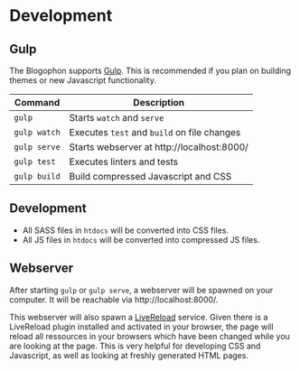 Development
===========

Gulp
----

The Blogophon supports [Gulp](http://gulpjs.com/). This is recommended if you plan on building themes or new Javascript functionality.

| Command      | Description                                 |
|--------------|---------------------------------------------|
| `gulp`       | Starts `watch` and `serve`                  |
| `gulp watch` | Executes `test` and `build` on file changes |
| `gulp serve` | Starts webserver at http://localhost:8000/  |
| `gulp test`  | Executes linters and tests                  |
| `gulp build` | Build compressed Javascript and CSS         |

Development
-----------

* All SASS files in `htdocs` will be converted into CSS files.
* All JS files in `htdocs` will be converted into compressed JS files.

Webserver
---------

After starting `gulp` or `gulp serve`, a webserver will be spawned on your computer. It will be reachable via http://localhost:8000/.

This webserver will also spawn a [LiveReload](http://livereload.com/) service. Given there is a LiveReload plugin installed and activated in your browser, the page will reload all ressources in your browsers which have been changed while you are looking at the page. This is very helpful for developing CSS and Javascript, as well as looking at freshly generated HTML pages.
